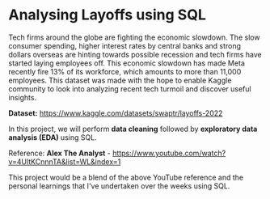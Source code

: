 # Analysing Layoffs using SQL

Tech firms around the globe are fighting the economic slowdown. The slow consumer spending, higher interest rates by central banks and strong dollars overseas are hinting towards possible recession and tech firms have started laying employees off. This economic slowdown has made Meta recently fire 13% of its workforce, which amounts to more than 11,000 employees. This dataset was made with the hope to enable Kaggle community to look into analyzing recent tech turmoil and discover useful insights.

**Dataset:** https://www.kaggle.com/datasets/swaptr/layoffs-2022

In this project, we will perform **data cleaning** followed by **exploratory data analysis (EDA)** using SQL.

Reference: **Alex The Analyst** - https://www.youtube.com/watch?v=4UltKCnnnTA&list=WL&index=1

This project would be a blend of the above YouTube reference and the personal learnings that I've undertaken over the weeks using SQL.
